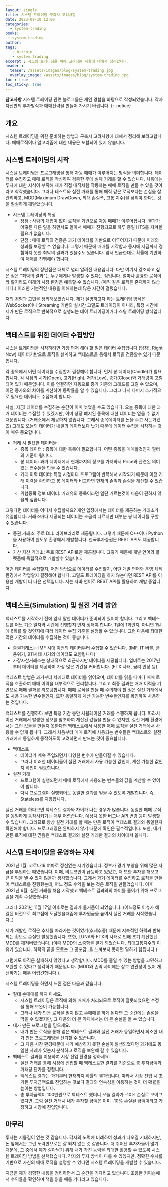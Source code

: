 ```yaml
---
layout: single
title: 시스템 트레이딩 구축시 고려사항
date: 2023-09-10 12:00
categories: 
  - system-trading
books:
 - system-trading
author: 
tags: 
   - bitcoin
   - system trading
excerpt : 시스템 트레이딩을 위해 고려되는 사항에 대해서 정리합니다.
header :
  teaser: /assets/images/blog/system-trading.jpg
  overlay_image: /assets/images/blog/system-trading.jpg
toc : true  
toc_sticky: true
---
```


**참고사항** 시스템 트레이딩 관련 블로그들은 개인 경험을 바탕으로 작성되었습니다. 각자 자신만의 투자방식과 매매전략을 만들어 가시기 바랍니다.
{: .notice} 

## 개요

시스템 트레이딩을 위한 준비하는 방법과 구축시 고려사항에 대해서 정리해 보려고합니다.
매매로직이나 알고리즘에 대한 내용은 포함되어 있지 않습니다. 

## 시스템 트레이딩의 시작 

시스템 트레이딩은 프로그래밍을 통해 자동 매매가 이루어지는 방식을 의미합니다. 데이터를 수집하고 매매 로직을 작성하여 검증한 후에 실제 거래를 할 수 있습니다. 처음에는 투자에 대한 지식이 부족해 제가 직접 매직처럼 작동하는 매매 로직을 만들 수 있을 것이라고 착각했습니다. 그러나 테스트와 실전 거래를 통해 매직 같은 로직보다는 손실을 잘 관리하고, MDD(Maximum DrawDown, 최대 손실폭, 고통 지수)을 낮춰야 한다는 것을 절실하게 깨달았습니다.

- 시스템 트레이딩의 특징
  - 장점 : 사람의 개입이 없이 로직을 기반으로 자동 매매가 이루어집니다. 결과가 어떻든 다른 일을 하면서도 알아서 매매가 진행되므로 하루 종일 HTS를 지켜볼 필요가 없습니다.
  - 단점 : 매매 로직의 검증은 과거 데이터를 기반으로 이루어지기 때문에 미래의 성과를 보장할 수 없습니다. 그렇기 때문에 매매를 시작함과 동시에 지금까지 경험하지 못한 최악의 결과가 있을수도 있습니다. 앞서 언급한대로 확률에 기반하여 매매를 진행해야 합니다.
  
시스템 트레이딩의 장단점은 대체로 널리 알려진 내용입니다. 다만 여기서 강조하고 싶은 점은 "최악의 결과"는 누구에게나 발생할 수 있다는 점입니다. 얼마나 훌륭한 로직이라 할지라도 미래의 시장 환경은 예측할 수 없습니다. (매직 같은 로직은 존재하지 않습니다.)
이러한 기본적인 내용을 이해하는데 많은 시간이 걸렸습니다.

저의 경험과 고민을 정리해보았습니다. 제가 설명하고자 하는 트레이딩 방식은 WebSocket이나 Streaming 기반의 실시간 고밀도 트레이딩이 아니라, 특정 시간에 제가 만든 로직으로 반복적으로 실행되는 데이 트레이딩이거나 스윙 트레이딩 방식입니다.

## 백테스트를 위한 데이터 수집방안

시스템 트레이딩을 시작하려면 가장 먼저 해야 할 일은 데이터 수집입니다.(당장!, Right Now)
데이터기반으로 로직을 설계하고 백테스트을 통해서 로직을 검증할수 있기 때문입니다.

각 종목에서 어떤 데이터를 수집할지 결정해야 합니다. 먼저 봉 데이터(Candle)가 필요합니다. 각 시점의 시가(Open), 고가(High), 저가(Low), 종가(Close)와 거래량이 포함되어 있기 때문입니다. 이를 연결하면 자동으로 종가 기준의 그래프를 그릴 수 있으며, 이전 종가와의 차이를 계산하여 등락률을 알 수 있습니다.
그리고 나서 나머지 추가적으로 필요한 데이터도 수집해야 합니다. 

사실, 지금! 데이터를 수집하는 순간이 이미 늦었을 수도 있습니다. 오늘 종목에 대한 과거 데이터는 수집할 수 있겠지만, 이미 상장 폐지된 종목에 대한 데이터는 얻을 수 없기 때문입니다. (거래소에서 제공하지 않습니다. 그래서 종목데이터를 돈을 주고 사는거겠죠) 그래도 오늘의 데이터가 내일의 데이터보다 낫기 때문에 데이터 수집을 시작하는 것이 매우 중요합니다.

- 거래 시 필요한 데이터들
  - 종목 데이터 : 종목에 대한 목록이 필요합니다. 어떤 종목을 매매할것인지 필터의 기준이 됩니다.
  - 봉 데이터: 과거 데이터에서 현재까지의 정보를 가져와서 Price와 관련된 의미 있는 변수들을 만들 수 있습니다.
  - 거래 이력 데이터: 특정 시점마다 프로그램이 반복해서 시작되기 때문에 이전 거래 이력을 확인하고 봉 데이터와 비교하면 현재의 손익과 손실을 계산할 수 있습니다.
  - 위험종목 정보 데이터: 거래유의 종목이라면 일단 거르는것이 마음이 편하지 않을까 싶습니다.
 
그렇다면 데이터를 어디서 수집할까요? 개인 입장에서는 데이터를 제공하는 거래소가 유일합니다. 거래소마다 제공되는 데이터는 조금씩 다르지만 대부분 봉 데이터를 구할 수 있습니다.

- 증권 거래소: 주로 DLL 라이브러리로 제공됩니다. 그렇기 때문에 C++이나 Python을 사용하여 윈도우 환경에서 개발합니다. 한국투자증권은 REST API도 제공합니다.
- 가산 자산 거래소: 주로 REST API로만 제공됩니다. 그렇기 때문에 개발 언어와 플랫폼에 독립적으로 개발할수 있습니다.

어떤 데이터를 수집할지, 어떤 방법으로 데이터를 수집할지, 어떤 개발 언어와 운영 체제 환경에서 작업할지 결정해야 합니다. 고밀도 트레이딩을 하지 않는다면 REST API를 이용한 개발이 더 나은 선택입니다. 저는 자바 언어로 REST API를 활용하여 개발 중입니다.

## 백테스트(Simulation) 및 실전 거래 방안

백테스트를 시작하기 전에 앞서 말한 데이터가 준비되어 있어야 합니다. 
그리고 백테스트를 어느 기준 일자와 시간에 진행할지 먼저 정해야 합니다. 1일에 1회인지, 아니면 1일에 6회를 할 것인지에 따라 데이터 수집 기준을 설정할 수 있습니다. 그런 다음에 최대한 많은 기간의 데이터를 수집하는 것이 좋습니다.

- 증권거래소는 IMF 시대 이전의 데이터부터 수집할 수 있습니다. (IMF, IT 버블, 금융위기, 911사태 시기의 데이터도 포함됩니다)
- 가장자산거래소는 상대적으로 최근까지만 데이터를 제공합니다. 업비트는 2017년부터 데이터를 제공하며 가장 많은 기간을 커버합니다. (FTX 사태, 금리 인상 등)
  
백테스트 방법은 과거부터 차례대로 데이터를 읽어오며, 데이터를 읽을 때마다 매매 로직을 호출하여 매매 이력을 내부적으로 관리합니다. 그리고 최종 결과는 매매 이력을 기반으로 매매 결과를 리포팅합니다. 매매 로직을 만들 때 주의해야 할 점은 실전 거래에서도 사용 가능한 변수들인지, 또한 동일하게 계산 가능한 변수들인지를 확인하여 사용하는 것입니다.

백테스트를 진행하다 보면 특정 기간 동안 시뮬레이션 거래를 수행하게 됩니다. 따라서 이전 거래에서 발생한 정보를 참조하여 계산된 값들을 만들 수 있지만, 실전 거래 환경에서는 그런 값들을 만들지 못한다면 백테스트에서 사용한 매매 로직을 실전 거래에서 사용할 수 없게 됩니다. 그래서 처음부터 매매 로직에 사용되는 변수들은 백테스트와 실전 거래에서 동일하게 동작하도록 고려하면서 만드는 것이 중요합니다.

- 백테스트
  - 데이터가 계속 주입되면서 다양한 변수가 만들어질 수 있습니다.
  - 그러나 이러한 데이터들이 실전 거래에서 사용 가능한 값인지, 계산 가능한 값인지 확인이 필요합니다.
- 실전 거래
  - 프로그램이 실행되면서 매매 로직에서 사용되는 변수들의 값을 계산할 수 있어야 합니다.
  - 다시 프로그램이 실행되어도 동일한 결과를 얻을 수 있도록 개발합니다. 즉, Stateless를 지향합니다.

실전 거래를 하다보면 백테스트 결과와 차이가 나는 경우가 많습니다. 동일한 매매 로직을 동일하게 동작시키기는 매우 어렵습니다. 예상치 못한 버그나 API 변경 등이 발생할 수 있습니다. 그러므로 항상 실전 거래를 할 때는 만든 로직이 백테스트 결과와 동일한지 확인해야 합니다. 프로그래밍은 완벽하지 않기 때문에 확인은 필수적입니다. 또한, 내가 만든 로직에 대한 믿음은 백테스트 결과와 실전 거래한 결과의 차이에서 옵니다.

## 시스템 트레이딩을 운영하는 자세

2021년 1월, 코로나19 여파로 정신없는 시기였습니다. 정부가 경기 부양을 위해 많은 자금을 투입하는 때였습니다. 이때, 비트코인이 급등하고 있었고, 저 또한 투자를 해보고 큰 이익을 낼 수 있지 않을까 생각했습니다. 그래서 과거 데이터를 수집하고 로직을 만들어 백테스트를 진행했는데, 어느 정도 수익을 보는 것은 로직을 만들었습니다. 이후 2021년 6월, 실전 거래를 처음 시작했고 백테스트 결과와의 차이를 줄이기 위해 프로그램을 계속 수정했습니다. 

그러나 2021년 11월 17일 이후로는 결과가 물거품이 되었습니다. (어느정도 이슈가 해결된 버전으로 최고점에 도달했을때즘에 투자원금을 높여서 실전 거래를 시작했습니다..)

제가 개발한 로직은 추세를 따라가는 것이었기(추세추종) 때문에 지속적인 하락과 반복되는 횡보로 손실만 발생했습니다. 또한, LUNA와 FTX의 사태로 인해 초기 계산했던 MDD를 깨져버렸습니다. (이때 MDD의 소중함을 알게 되었습니다. 최대고통지수의 이유가 있습니다. 하락의 끝을 모르는 그 공포감..을 느껴보지 못하면 말하기 힘듭니다.)

그럼에도 아직은 실패하지 않았다고 생각합니다. MDD를 줄일 수 있는 방법을 고민하고 보완할 수 있다고 생각하기 때문입니다. (MDD와 손익 사이에는 상호 연관성이 있어 개선하기는 매우 어렵긴합니다.).
 
시스템 트레이딩을 하면서 느낀 점은 다음과 같습니다:

- 절대 손매매를 하지 마세요.
  - 시스템 트레이딩은 로직에 의해 매매가 처리되므로 로직이 잘못되었으면 수정을 통해 보완이 가능합니다.
  - 그러나 내가 만든 로직을 믿지 않고 손매매를 하게 된다면 그 순간에는 손절을 막을 수 있겠지만, 그 다음의 더 큰 악재에서는 더 큰 손실을 볼 수 있습니다.
- 내가 만든 프로그램을 믿으세요.
  - 내가 만든 로직을 통해 얻은 백테스트 결과와 실전 거래가 동일하면서 최소한 내가 만든 프로그래밍을 신뢰할 수 있습니다.
  - 그 다음 시장 환경때문에 내가 예상하지 못한 손실이 발생되었다면 과거에도 동일한 사례가 있는지 분석하고 로직을 보완해 갈 수 있습니다.
- 백테스트 결과를 이용하여 시장 진입 환경을 정하세요.
  - 실전 거래를 통해 시장에 진입할 때 백테스트한 결과를 기준으로 총 투자금액과 거래당 단가를 정합니다.
  - 백테스트 결과는 과거부터 현재까지 확률의 결과입니다. 따라서 시장 진입 시 초기된 투자금액으로 진입하는 것보다 결과의 연속성을 이용하는 것이 더 확률을 높이는 방법입니다.
  - 총 투자금액이 100만원으로 백테스트 했더니 오늘 결과가 -10% 손실로 보이고 있다면, 그럼 실전 거래시 내가 투자할 금액은 이미 -10% 손실된 금액이라고 가정하고 시장에 진입합니다.


## 마무리

투자는 지름길이 없는 것 같습니다. 각자의 노력에 비례하여 성과가 나오길 기대하지만, 돈 앞에서는 그런 노력만으로는 잘 되지 않는 것 같습니다.
더 뛰어난 투자자들이 많기 때문에, 그 중에서 제가 살아남기 위해 내가 가진 능력을 최대한 활용할 수 있도록 시스템 트레이딩 방법을 선택했습니다.
각자의 투자 방식이 다를 수 있겠지만, 정확한 수치를 기반으로 자신의 매매 로직을 설명할 수 있다면 시스템 트레이딩을 개발할 수 있습니다.

지금은 제가 경험한 내용을 정리하면서 그 순간을 기다리고 있습니다. 조용한 커피숍에서 수익률을 확인하며 책을 읽을 때를 기다리고 있습니다.
